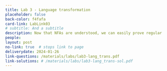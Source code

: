 ```yaml
---
title: Lab 3 - Language transformation
placeholder: false
back-color: f4fafa
card-link: LabLink03
# subtitle: And a subtitle
description: Now that NFAs are understood, we can easily prove regular closure for a variety of operations. 
people:
layout: post
no-link: true  # stops link to page 
deliverydate: 2024-01-26
link-questions: /materials/labs/lab3-lang_trans.pdf
link-solutions: # /materials/labs/lab3-lang_trans-sol.pdf
---
```










